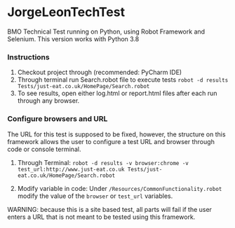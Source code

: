 # JorgeLeonTechTest
BMO Technical Test running on Python, using Robot Framework and Selenium. This version works with Python 3.8

### Instructions
1. Checkout project through (recommended: PyCharm IDE)
2. Through terminal run Search.robot file to execute tests
```robot -d results Tests/just-eat.co.uk/HomePage/Search.robot```
3. To see results, open either log.html or report.html files after each run through any browser.

### Configure browsers and URL
The URL for this test is supposed to be fixed, however, the structure on this framework allows the user to configure a test URL and browser through code or console terminal.

1. Through Terminal: 
```robot -d results -v browser:chrome -v test_url:http://www.just-eat.co.uk Tests/just-eat.co.uk/HomePage/Search.robot```

2. Modify variable in code:
Under `/Resources/CommonFunctionality.robot` modify the value of the `browser` or `test_url` variables.

WARNING: because this is a site based test, all parts will fail if the user enters a URL that is not meant to be tested using this framework.
